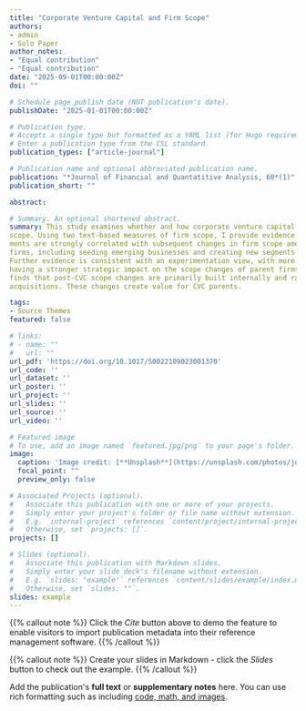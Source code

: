 ```yaml
---
title: "Corporate Venture Capital and Firm Scope"
authors:
- admin
- Solo Paper
author_notes:
- "Equal contribution"
- "Equal contribution"
date: "2025-09-01T00:00:00Z"
doi: ""

# Schedule page publish date (NOT publication's date).
publishDate: "2025-01-01T00:00:00Z"

# Publication type.
# Accepts a single type but formatted as a YAML list (for Hugo requirements).
# Enter a publication type from the CSL standard.
publication_types: ["article-journal"]

# Publication name and optional abbreviated publication name.
publication: "*Journal of Financial and Quantatitive Analysis, 60*(1)"
publication_short: ""

abstract: 

# Summary. An optional shortened abstract.
summary: This study examines whether and how corporate venture capital (CVC) spurs changes in firm
scope. Using two text-based measures of firm scope, I provide evidence that CVC invest-
ments are strongly correlated with subsequent changes in firm scope among CVC parent
firms, including seeding emerging businesses and creating new segments or divisions.
Further evidence is consistent with an experimentation view, with more promising ventures
having a stronger strategic impact on the scope changes of parent firms. Moreover, the study
finds that post-CVC scope changes are primarily built internally and rarely involve killer
acquisitions. These changes create value for CVC parents.

tags:
- Source Themes
featured: false

# links:
# - name: ""
#   url: ""
url_pdf: 'https://doi.org/10.1017/S0022109023001370'
url_code: ''
url_dataset: ''
url_poster: ''
url_project: ''
url_slides: ''
url_source: ''
url_video: ''

# Featured image
# To use, add an image named `featured.jpg/png` to your page's folder. 
image:
  caption: 'Image credit: [**Unsplash**](https://unsplash.com/photos/jdD8gXaTZsc)'
  focal_point: ""
  preview_only: false

# Associated Projects (optional).
#   Associate this publication with one or more of your projects.
#   Simply enter your project's folder or file name without extension.
#   E.g. `internal-project` references `content/project/internal-project/index.md`.
#   Otherwise, set `projects: []`.
projects: []

# Slides (optional).
#   Associate this publication with Markdown slides.
#   Simply enter your slide deck's filename without extension.
#   E.g. `slides: "example"` references `content/slides/example/index.md`.
#   Otherwise, set `slides: ""`.
slides: example
---
```


{{% callout note %}}
Click the *Cite* button above to demo the feature to enable visitors to import publication metadata into their reference management software.
{{% /callout %}}

{{% callout note %}}
Create your slides in Markdown - click the *Slides* button to check out the example.
{{% /callout %}}

Add the publication's **full text** or **supplementary notes** here. You can use rich formatting such as including [code, math, and images](https://docs.hugoblox.com/content/writing-markdown-latex/).
